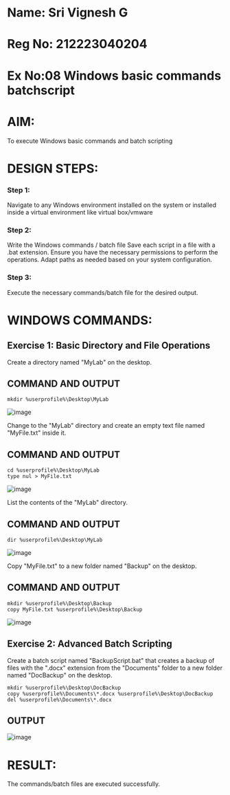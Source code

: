 # Name: Sri Vignesh G
# Reg No: 212223040204
# Ex No:08 Windows basic commands batchscript

# AIM:
To execute Windows basic commands and batch scripting

# DESIGN STEPS:

### Step 1:

Navigate to any Windows environment installed on the system or installed inside a virtual environment like virtual box/vmware 

### Step 2:

Write the Windows commands / batch file
Save each script in a file with a .bat extension.
Ensure you have the necessary permissions to perform the operations.
Adapt paths as needed based on your system configuration.
### Step 3:

Execute the necessary commands/batch file for the desired output. 


# WINDOWS COMMANDS:
## Exercise 1: Basic Directory and File Operations
Create a directory named "MyLab" on the desktop.

## COMMAND AND OUTPUT
```
mkdir %userprofile%\Desktop\MyLab
```
![image](https://github.com/SriVignesh-G/Windows-basic-commands-batchscript/assets/147576510/ed3866ca-3d90-477e-aa52-b0bfff5750cc)



Change to the "MyLab" directory and create an empty text file named "MyFile.txt" inside it.


## COMMAND AND OUTPUT
```
cd %userprofile%\Desktop\MyLab
type nul > MyFile.txt
```

![image](https://github.com/SriVignesh-G/Windows-basic-commands-batchscript/assets/147576510/ed3866ca-3d90-477e-aa52-b0bfff5750cc)


List the contents of the "MyLab" directory.


## COMMAND AND OUTPUT
```
dir %userprofile%\Desktop\MyLab
```

![image](https://github.com/SriVignesh-G/Windows-basic-commands-batchscript/assets/147576510/92186753-27ee-44e0-a4bf-6c10be494a80)



Copy "MyFile.txt" to a new folder named "Backup" on the desktop.

## COMMAND AND OUTPUT
```
mkdir %userprofile%\Desktop\Backup
copy MyFile.txt %userprofile%\Desktop\Backup
```
![image](https://github.com/SriVignesh-G/Windows-basic-commands-batchscript/assets/147576510/8be31297-c25a-47bc-babc-452c3b565d26)




## Exercise 2: Advanced Batch Scripting
Create a batch script named "BackupScript.bat" that creates a backup of files with the ".docx" extension from the "Documents" folder to a new folder named "DocBackup" on the desktop.

```
mkdir %userprofile%\Desktop\DocBackup
copy %userprofile%\Documents\*.docx %userprofile%\Desktop\DocBackup
del %userprofile%\Documents\*.docx

```

## OUTPUT
![image](https://github.com/SriVignesh-G/Windows-basic-commands-batchscript/assets/147576510/08c1ca6e-7389-4e30-bd43-91b2ec03f936)



# RESULT:
The commands/batch files are executed successfully.

